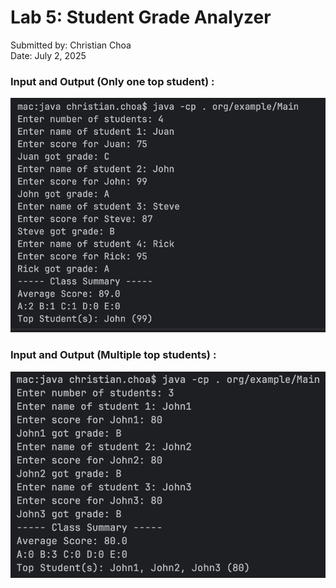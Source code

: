 # Lab 5: Student Grade Analyzer

Submitted by: Christian Choa <br/>
Date: July 2, 2025


### Input and Output (Only one top student) :

![Screenshot of output](lab5.png)


### Input and Output (Multiple top students) :

![Screenshot of output](lab5tied.png)

